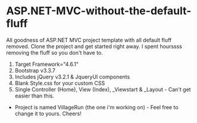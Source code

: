# ASP.NET-MVC-without-the-default-fluff
All goodness of ASP.NET MVC project template with all default fluff removed. Clone the project and get started right away.
I spent hourssss removing the fluff so you don't have to. 

1. Target Framework="4.6.1"
2. Bootstrap v3.3.7
3. Includes jQuery v3.2.1 & JqueryUI components
4. Blank Style.css for your custom CSS
5. Single Controller (Home), View (Index), _Viewstart & _Layout - Can't get easier than this.

* Project is named VillageRun (the one i'm working on) - Feel free to change it to yours. Cheers!
